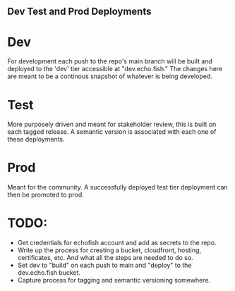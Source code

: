 ## Dev Test and Prod Deployments

# Dev
For development each push to the repo's main branch will be built and deployed to the 'dev' tier accessible at "dev.echo.fish." The changes here are meant to be a continous snapshot of whatever is being developed.

# Test
More purposely driven and meant for stakeholder review, this is built on each tagged release. A semantic version is associated with each one of these deployments.

# Prod
Meant for the community. A successfully deployed test tier deployment can then be promoted to prod.

# TODO:
 - Get credentials for echofish account and add as secrets to the repo.
 - Write up the process for creating a bucket, cloudfront, hosting, certificates, etc. And what all the steps are needed to do so.
 - Set dev to "build" on each push to main and "deploy" to the dev.echo.fish bucket.
 - Capture process for tagging and semantic versioning somewhere.